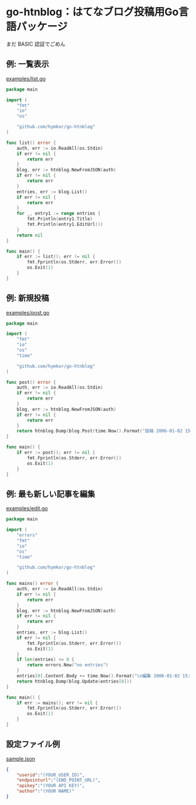 go-htnblog：はてなブログ投稿用Go言語パッケージ
==============================================

まだ BASIC 認証でごめん

例: 一覧表示
------------

[examples/list.go](examples/list.go)

```examples/list.go
package main

import (
    "fmt"
    "io"
    "os"

    "github.com/hymkor/go-htnblog"
)

func list() error {
    auth, err := io.ReadAll(os.Stdin)
    if err != nil {
        return err
    }
    blog, err := htnblog.NewFromJSON(auth)
    if err != nil {
        return err
    }
    entries, err := blog.List()
    if err != nil {
        return err
    }
    for _, entry1 := range entries {
        fmt.Println(entry1.Title)
        fmt.Println(entry1.EditUrl())
    }
    return nil
}

func main() {
    if err := list(); err != nil {
        fmt.Fprintln(os.Stderr, err.Error())
        os.Exit(1)
    }
}
```

例: 新規投稿
------------

[examples/post.go](examples/post.go)

```examples/post.go
package main

import (
    "fmt"
    "io"
    "os"
    "time"

    "github.com/hymkor/go-htnblog"
)

func post() error {
    auth, err := io.ReadAll(os.Stdin)
    if err != nil {
        return err
    }
    blog, err := htnblog.NewFromJSON(auth)
    if err != nil {
        return err
    }
    return htnblog.Dump(blog.Post(time.Now().Format("投稿 2006-01-02 15:04:05"), "本文を書く"))
}

func main() {
    if err := post(); err != nil {
        fmt.Fprintln(os.Stderr, err.Error())
        os.Exit(1)
    }
}
```

例: 最も新しい記事を編集
------------------------

[examples/edit.go](examples/edit.go)

```examples/edit.go
package main

import (
    "errors"
    "fmt"
    "io"
    "os"
    "time"

    "github.com/hymkor/go-htnblog"
)

func mains() error {
    auth, err := io.ReadAll(os.Stdin)
    if err != nil {
        return err
    }
    blog, err := htnblog.NewFromJSON(auth)
    if err != nil {
        return err
    }
    entries, err := blog.List()
    if err != nil {
        fmt.Fprintln(os.Stderr, err.Error())
        os.Exit(1)
    }
    if len(entries) <= 0 {
        return errors.New("no entries")
    }
    entries[0].Content.Body += time.Now().Format("\n編集 2006-01-02 15:04:05")
    return htnblog.Dump(blog.Update(entries[0]))
}

func main() {
    if err := mains(); err != nil {
        fmt.Fprintln(os.Stderr, err.Error())
        os.Exit(1)
    }
}
```

設定ファイル例
--------------

[sample.json](sample.json)

```sample.json
{
    "userid":"(YOUR_USER_ID)",
    "endpointurl":"(END_POINT_URL)",
    "apikey":"(YOUR API KEY)",
    "author":"(YOUR NAME)"
}
```
